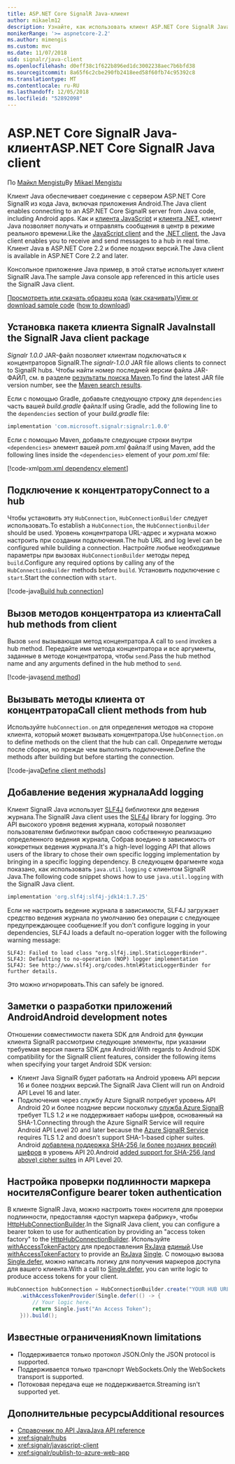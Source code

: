 ```yaml
---
title: ASP.NET Core SignalR Java-клиент
author: mikaelm12
description: Узнайте, как использовать клиент ASP.NET Core SignalR Java.
monikerRange: '>= aspnetcore-2.2'
ms.author: mimengis
ms.custom: mvc
ms.date: 11/07/2018
uid: signalr/java-client
ms.openlocfilehash: d0eff38c1f622b896ed1dc3002238aec7b6bfd38
ms.sourcegitcommit: 8a65f6c2cbe290fb2418eed58f60fb74c95392c8
ms.translationtype: MT
ms.contentlocale: ru-RU
ms.lasthandoff: 12/05/2018
ms.locfileid: "52892098"
---
```

# <a name="aspnet-core-signalr-java-client"></a><span data-ttu-id="9a152-103">ASP.NET Core SignalR Java-клиент</span><span class="sxs-lookup"><span data-stu-id="9a152-103">ASP.NET Core SignalR Java client</span></span>

<span data-ttu-id="9a152-104">По [Майкл Mengistu](https://twitter.com/MikaelM_12)</span><span class="sxs-lookup"><span data-stu-id="9a152-104">By [Mikael Mengistu](https://twitter.com/MikaelM_12)</span></span>

<span data-ttu-id="9a152-105">Клиент Java обеспечивает соединение с сервером ASP.NET Core SignalR из кода Java, включая приложения Android.</span><span class="sxs-lookup"><span data-stu-id="9a152-105">The Java client enables connecting to an ASP.NET Core SignalR server from Java code, including Android apps.</span></span> <span data-ttu-id="9a152-106">Как и [клиента JavaScript](xref:signalr/javascript-client) и [клиента .NET](xref:signalr/dotnet-client), клиент Java позволяет получать и отправлять сообщения в центр в режиме реального времени.</span><span class="sxs-lookup"><span data-stu-id="9a152-106">Like the [JavaScript client](xref:signalr/javascript-client) and the [.NET client](xref:signalr/dotnet-client), the Java client enables you to receive and send messages to a hub in real time.</span></span> <span data-ttu-id="9a152-107">Клиент Java в ASP.NET Core 2.2 и более поздних версий.</span><span class="sxs-lookup"><span data-stu-id="9a152-107">The Java client is available in ASP.NET Core 2.2 and later.</span></span>

<span data-ttu-id="9a152-108">Консольное приложение Java пример, в этой статье использует клиент SignalR Java.</span><span class="sxs-lookup"><span data-stu-id="9a152-108">The sample Java console app referenced in this article uses the SignalR Java client.</span></span>

<span data-ttu-id="9a152-109">[Просмотреть или скачать образец кода](https://github.com/aspnet/Docs/tree/master/aspnetcore/signalr/java-client/sample) ([как скачивать](xref:index#how-to-download-a-sample))</span><span class="sxs-lookup"><span data-stu-id="9a152-109">[View or download sample code](https://github.com/aspnet/Docs/tree/master/aspnetcore/signalr/java-client/sample) ([how to download](xref:index#how-to-download-a-sample))</span></span>

## <a name="install-the-signalr-java-client-package"></a><span data-ttu-id="9a152-110">Установка пакета клиента SignalR Java</span><span class="sxs-lookup"><span data-stu-id="9a152-110">Install the SignalR Java client package</span></span>

<span data-ttu-id="9a152-111">*Signalr 1.0.0* JAR-файл позволяет клиентам подключаться к концентраторов SignalR.</span><span class="sxs-lookup"><span data-stu-id="9a152-111">The *signalr-1.0.0* JAR file allows clients to connect to SignalR hubs.</span></span> <span data-ttu-id="9a152-112">Чтобы найти номер последней версии файла JAR-ФАЙЛ, см. в разделе [результаты поиска Maven](https://search.maven.org/search?q=g:com.microsoft.signalr%20AND%20a:signalr).</span><span class="sxs-lookup"><span data-stu-id="9a152-112">To find the latest JAR file version number, see the [Maven search results](https://search.maven.org/search?q=g:com.microsoft.signalr%20AND%20a:signalr).</span></span>

<span data-ttu-id="9a152-113">Если с помощью Gradle, добавьте следующую строку для `dependencies` часть вашей *build.gradle* файла:</span><span class="sxs-lookup"><span data-stu-id="9a152-113">If using Gradle, add the following line to the `dependencies` section of your *build.gradle* file:</span></span>

```gradle
implementation 'com.microsoft.signalr:signalr:1.0.0'
```

<span data-ttu-id="9a152-114">Если с помощью Maven, добавьте следующие строки внутри `<dependencies>` элемент вашей *pom.xml* файла:</span><span class="sxs-lookup"><span data-stu-id="9a152-114">If using Maven, add the following lines inside the `<dependencies>` element of your *pom.xml* file:</span></span>

[!code-xml[pom.xml dependency element](java-client/sample/pom.xml?name=snippet_dependencyElement)]

## <a name="connect-to-a-hub"></a><span data-ttu-id="9a152-115">Подключение к концентратору</span><span class="sxs-lookup"><span data-stu-id="9a152-115">Connect to a hub</span></span>

<span data-ttu-id="9a152-116">Чтобы установить эту `HubConnection`, `HubConnectionBuilder` следует использовать.</span><span class="sxs-lookup"><span data-stu-id="9a152-116">To establish a `HubConnection`, the `HubConnectionBuilder` should be used.</span></span> <span data-ttu-id="9a152-117">Уровень концентратора URL-адрес и журнала можно настроить при создании подключения.</span><span class="sxs-lookup"><span data-stu-id="9a152-117">The hub URL and log level can be configured while building a connection.</span></span> <span data-ttu-id="9a152-118">Настройте любые необходимые параметры при вызовах `HubConnectionBuilder` методы перед `build`.</span><span class="sxs-lookup"><span data-stu-id="9a152-118">Configure any required options by calling any of the `HubConnectionBuilder` methods before `build`.</span></span> <span data-ttu-id="9a152-119">Установить подключение с `start`.</span><span class="sxs-lookup"><span data-stu-id="9a152-119">Start the connection with `start`.</span></span>

[!code-java[Build hub connection](java-client/sample/src/main/java/Chat.java?range=16-17)]

## <a name="call-hub-methods-from-client"></a><span data-ttu-id="9a152-120">Вызов методов концентратора из клиента</span><span class="sxs-lookup"><span data-stu-id="9a152-120">Call hub methods from client</span></span>

<span data-ttu-id="9a152-121">Вызов `send` вызывающая метод концентратора.</span><span class="sxs-lookup"><span data-stu-id="9a152-121">A call to `send` invokes a hub method.</span></span> <span data-ttu-id="9a152-122">Передайте имя метода концентратора и все аргументы, заданные в методе концентратора, чтобы `send`.</span><span class="sxs-lookup"><span data-stu-id="9a152-122">Pass the hub method name and any arguments defined in the hub method to `send`.</span></span>

[!code-java[send method](java-client/sample/src/main/java/Chat.java?range=28)]

## <a name="call-client-methods-from-hub"></a><span data-ttu-id="9a152-123">Вызывать методы клиента от концентратора</span><span class="sxs-lookup"><span data-stu-id="9a152-123">Call client methods from hub</span></span>

<span data-ttu-id="9a152-124">Используйте `hubConnection.on` для определения методов на стороне клиента, который может вызывать концентратора.</span><span class="sxs-lookup"><span data-stu-id="9a152-124">Use `hubConnection.on` to define methods on the client that the hub can call.</span></span> <span data-ttu-id="9a152-125">Определите методы после сборки, но прежде чем выполнять подключение.</span><span class="sxs-lookup"><span data-stu-id="9a152-125">Define the methods after building but before starting the connection.</span></span>

[!code-java[Define client methods](java-client/sample/src/main/java/Chat.java?range=19-21)]

## <a name="add-logging"></a><span data-ttu-id="9a152-126">Добавление ведения журнала</span><span class="sxs-lookup"><span data-stu-id="9a152-126">Add logging</span></span>

<span data-ttu-id="9a152-127">Клиент SignalR Java использует [SLF4J](https://www.slf4j.org/) библиотеки для ведения журнала.</span><span class="sxs-lookup"><span data-stu-id="9a152-127">The SignalR Java client uses the [SLF4J](https://www.slf4j.org/) library for logging.</span></span> <span data-ttu-id="9a152-128">Это API высокого уровня ведения журнала, который позволяет пользователям библиотеки выбрал свою собственную реализацию определенного ведения журнала, Собрав воедино в зависимость от конкретных ведения журнала.</span><span class="sxs-lookup"><span data-stu-id="9a152-128">It's a high-level logging API that allows users of the library to chose their own specific logging implementation by bringing in a specific logging dependency.</span></span> <span data-ttu-id="9a152-129">В следующем фрагменте кода показано, как использовать `java.util.logging` с клиентом SignalR Java.</span><span class="sxs-lookup"><span data-stu-id="9a152-129">The following code snippet shows how to use `java.util.logging` with the SignalR Java client.</span></span>

```gradle
implementation 'org.slf4j:slf4j-jdk14:1.7.25'
```

<span data-ttu-id="9a152-130">Если не настроить ведение журнала в зависимости, SLF4J загружает средство ведения журнала по умолчанию без операции с следующее предупреждающее сообщение:</span><span class="sxs-lookup"><span data-stu-id="9a152-130">If you don't configure logging in your dependencies, SLF4J loads a default no-operation logger with the following warning message:</span></span>

```
SLF4J: Failed to load class "org.slf4j.impl.StaticLoggerBinder".
SLF4J: Defaulting to no-operation (NOP) logger implementation
SLF4J: See http://www.slf4j.org/codes.html#StaticLoggerBinder for further details.
```

<span data-ttu-id="9a152-131">Это можно игнорировать.</span><span class="sxs-lookup"><span data-stu-id="9a152-131">This can safely be ignored.</span></span>

## <a name="android-development-notes"></a><span data-ttu-id="9a152-132">Заметки о разработки приложений Android</span><span class="sxs-lookup"><span data-stu-id="9a152-132">Android development notes</span></span>

<span data-ttu-id="9a152-133">Отношении совместимости пакета SDK для Android для функции клиента SignalR рассмотрим следующие элементы, при указании требуемая версия пакета SDK для Android:</span><span class="sxs-lookup"><span data-stu-id="9a152-133">With regards to Android SDK compatibility for the SignalR client features, consider the following items when specifying your target Android SDK version:</span></span>

* <span data-ttu-id="9a152-134">Клиент Java SignalR будет работать на Android уровень API версии 16 и более поздних версий.</span><span class="sxs-lookup"><span data-stu-id="9a152-134">The SignalR Java Client will run on Android API Level 16 and later.</span></span>
* <span data-ttu-id="9a152-135">Подключения через службу Azure SignalR потребует уровень API Android 20 и более поздние версии поскольку [служба Azure SignalR](/azure/azure-signalr/signalr-overview) требует TLS 1.2 и не поддерживает наборы шифров, основанный на SHA-1.</span><span class="sxs-lookup"><span data-stu-id="9a152-135">Connecting through the Azure SignalR Service will require Android API Level 20 and later because the [Azure SignalR Service](/azure/azure-signalr/signalr-overview) requires TLS 1.2 and doesn't support SHA-1-based cipher suites.</span></span> <span data-ttu-id="9a152-136">Android [добавлена поддержка SHA-256 (и более поздних версий) шифров](https://developer.android.com/reference/javax/net/ssl/SSLSocket) в уровень API 20.</span><span class="sxs-lookup"><span data-stu-id="9a152-136">Android [added support for SHA-256 (and above) cipher suites](https://developer.android.com/reference/javax/net/ssl/SSLSocket) in API Level 20.</span></span>

## <a name="configure-bearer-token-authentication"></a><span data-ttu-id="9a152-137">Настройка проверки подлинности маркера носителя</span><span class="sxs-lookup"><span data-stu-id="9a152-137">Configure bearer token authentication</span></span>

<span data-ttu-id="9a152-138">В клиенте SignalR Java, можно настроить токен носителя для проверки подлинности, предоставляя «доступ маркера фабрику», чтобы [HttpHubConnectionBuilder](/java/api/com.microsoft.signalr._http_hub_connection_builder?view=aspnet-signalr-java).</span><span class="sxs-lookup"><span data-stu-id="9a152-138">In the SignalR Java client, you can configure a bearer token to use for authentication by providing an "access token factory" to the [HttpHubConnectionBuilder](/java/api/com.microsoft.signalr._http_hub_connection_builder?view=aspnet-signalr-java).</span></span> <span data-ttu-id="9a152-139">Используйте [withAccessTokenFactory](/java/api/com.microsoft.signalr._http_hub_connection_builder.withaccesstokenprovider?view=aspnet-signalr-java#com_microsoft_signalr__http_hub_connection_builder_withAccessTokenProvider_Single_String__) для предоставления [RxJava](https://github.com/ReactiveX/RxJava) [единый<String>](http://reactivex.io/documentation/single.html).</span><span class="sxs-lookup"><span data-stu-id="9a152-139">Use [withAccessTokenFactory](/java/api/com.microsoft.signalr._http_hub_connection_builder.withaccesstokenprovider?view=aspnet-signalr-java#com_microsoft_signalr__http_hub_connection_builder_withAccessTokenProvider_Single_String__) to provide an [RxJava](https://github.com/ReactiveX/RxJava) [Single<String>](http://reactivex.io/documentation/single.html).</span></span> <span data-ttu-id="9a152-140">С помощью вызова [Single.defer](http://reactivex.io/RxJava/javadoc/io/reactivex/Single.html#defer-java.util.concurrent.Callable-), можно написать логику для получения маркеров доступа для вашего клиента.</span><span class="sxs-lookup"><span data-stu-id="9a152-140">With a call to [Single.defer](http://reactivex.io/RxJava/javadoc/io/reactivex/Single.html#defer-java.util.concurrent.Callable-), you can write logic to produce access tokens for your client.</span></span>

```java
HubConnection hubConnection = HubConnectionBuilder.create("YOUR HUB URL HERE")
    .withAccessTokenProvider(Single.defer(() -> {
        // Your logic here.
        return Single.just("An Access Token");
    })).build();
```

## <a name="known-limitations"></a><span data-ttu-id="9a152-141">Известные ограничения</span><span class="sxs-lookup"><span data-stu-id="9a152-141">Known limitations</span></span>

* <span data-ttu-id="9a152-142">Поддерживается только протокол JSON.</span><span class="sxs-lookup"><span data-stu-id="9a152-142">Only the JSON protocol is supported.</span></span>
* <span data-ttu-id="9a152-143">Поддерживается только транспорт WebSockets.</span><span class="sxs-lookup"><span data-stu-id="9a152-143">Only the WebSockets transport is supported.</span></span>
* <span data-ttu-id="9a152-144">Потоковая передача еще не поддерживается.</span><span class="sxs-lookup"><span data-stu-id="9a152-144">Streaming isn't supported yet.</span></span>

## <a name="additional-resources"></a><span data-ttu-id="9a152-145">Дополнительные ресурсы</span><span class="sxs-lookup"><span data-stu-id="9a152-145">Additional resources</span></span>

* [<span data-ttu-id="9a152-146">Справочник по API Java</span><span class="sxs-lookup"><span data-stu-id="9a152-146">Java API reference</span></span>](/java/api/com.microsoft.signalr?view=aspnet-signalr-java)
* <xref:signalr/hubs>
* <xref:signalr/javascript-client>
* <xref:signalr/publish-to-azure-web-app>
